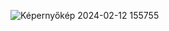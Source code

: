 ![Képernyőkép 2024-02-12 155755](https://github.com/dkornel01/dolgozat_java/assets/115635103/d09363e1-6c9f-489f-99f9-6ada88cce34d)
